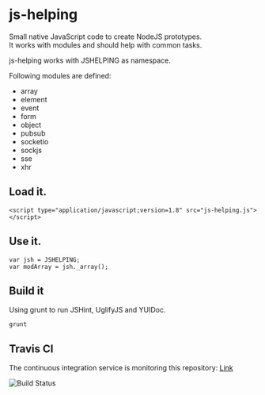 # js-helping

Small native JavaScript code to create NodeJS prototypes.  
It works with modules and should help with common tasks.  

js-helping works with JSHELPING as namespace.  

Following modules are defined:    
* array
* element
* event
* form
* object
* pubsub
* socketio
* sockjs
* sse
* xhr

## Load it.

    <script type="application/javascript;version=1.8" src="js-helping.js"></script>

## Use it.

    var jsh = JSHELPING;
    var modArray = jsh._array();

## Build it

Using grunt to run JSHint, UglifyJS and YUIDoc.  

    grunt

## Travis CI

The continuous integration service is monitoring this repository: [Link](https://travis-ci.org/DBProductions/js-helping)

![Build Status](https://travis-ci.org/DBProductions/js-helping.svg?branch=master)